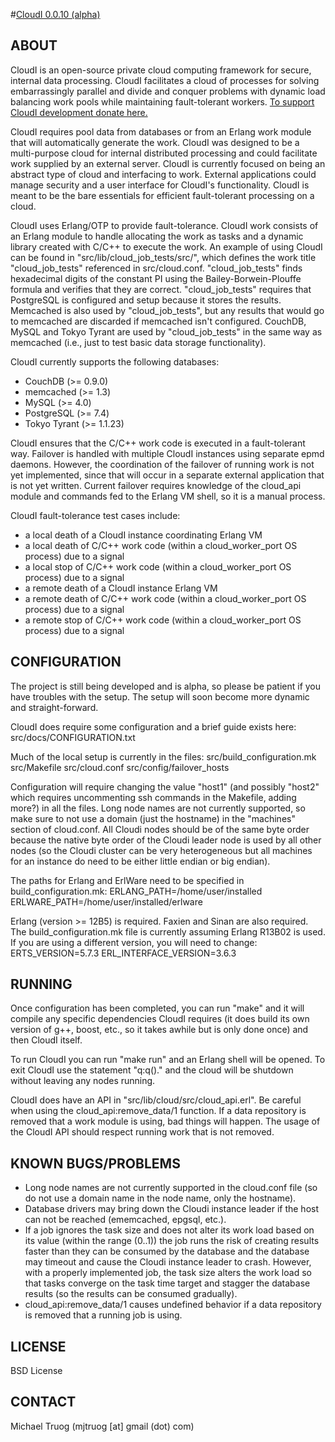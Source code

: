 #[CloudI 0.0.10 (alpha)](http://cloudi.org)

## ABOUT

CloudI is an open-source private cloud computing framework for secure,
internal data processing.  CloudI facilitates a cloud of processes for solving
embarrassingly parallel and divide and conquer problems with dynamic load
balancing work pools while maintaining fault-tolerant workers.
[To support CloudI development donate here.](http://pledgie.com/campaigns/9269)

CloudI requires pool data from databases or from an Erlang work module that
will automatically generate the work.  CloudI was designed to be a multi-purpose
cloud for internal distributed processing and could facilitate work supplied by
an external server.  CloudI is currently focused on being an abstract
type of cloud and interfacing to work.  External applications could manage
security and a user interface for CloudI's functionality.  CloudI is meant
to be the bare essentials for efficient fault-tolerant processing on a cloud.

CloudI uses Erlang/OTP to provide fault-tolerance.  CloudI work consists
of an Erlang module to handle allocating the work as tasks and
a dynamic library created with C/C++ to execute the work.
An example of using CloudI can be found in "src/lib/cloud_job_tests/src/",
which defines the work title "cloud_job_tests" referenced in src/cloud.conf.
"cloud_job_tests" finds hexadecimal digits of the constant PI using the
Bailey-Borwein-Plouffe formula and verifies that they are correct.
"cloud_job_tests" requires that PostgreSQL is configured and setup because
it stores the results.  Memcached is also used by "cloud_job_tests", but any
results that would go to memcached are discarded if memcached isn't configured.
CouchDB, MySQL and Tokyo Tyrant are used by "cloud_job_tests" in the same way
as memcached (i.e., just to test basic data storage functionality).

CloudI currently supports the following databases:

* CouchDB (>= 0.9.0)
* memcached (>= 1.3)
* MySQL (>= 4.0)
* PostgreSQL (>= 7.4)
* Tokyo Tyrant (>= 1.1.23)

CloudI ensures that the C/C++ work code is executed in a fault-tolerant way.
Failover is handled with multiple CloudI instances using separate epmd daemons.
However, the coordination of the failover of running work is not yet
implemented, since that will occur in a separate external application that
is not yet written.  Current failover requires knowledge of the cloud_api
module and commands fed to the Erlang VM shell, so it is a manual process.

CloudI fault-tolerance test cases include:

* a local death of a CloudI instance coordinating Erlang VM
* a local death of C/C++ work code (within a cloud_worker_port OS process) due to a signal
* a local stop of C/C++ work code (within a cloud_worker_port OS process) due to a signal
* a remote death of a CloudI instance Erlang VM
* a remote death of C/C++ work code (within a cloud_worker_port OS process) due to a signal
* a remote stop of C/C++ work code (within a cloud_worker_port OS process) due to a signal

## CONFIGURATION

The project is still being developed and is alpha, so please be patient if you
have troubles with the setup.  The setup will soon become more
dynamic and straight-forward.

CloudI does require some configuration and a brief guide exists here:
    src/docs/CONFIGURATION.txt

Much of the local setup is currently in the files:
    src/build_configuration.mk
    src/Makefile
    src/cloud.conf
    src/config/failover_hosts

Configuration will require changing the value "host1"
(and possibly "host2" which requires uncommenting
 ssh commands in the Makefile, adding more?) in all the files.
Long node names are not currently supported, so make sure to
not use a domain (just the hostname) in the "machines" section of cloud.conf.
All Cloudi nodes should be of the same byte order because the native byte
order of the Cloudi leader node is used by all other nodes
(so the Cloudi cluster can be very heterogeneous but all machines
 for an instance do need to be either little endian or big endian).

The paths for Erlang and ErlWare need to be specified in build_configuration.mk:
    ERLANG_PATH=/home/user/installed
    ERLWARE_PATH=/home/user/installed/erlware

Erlang (version >= 12B5) is required.  Faxien and Sinan are also required.
The build_configuration.mk file is currently assuming Erlang R13B02 is used.
If you are using a different version, you will need to change:
    ERTS_VERSION=5.7.3
    ERL_INTERFACE_VERSION=3.6.3

## RUNNING

Once configuration has been completed, you can run "make" and it will
compile any specific dependencies CloudI requires
(it does build its own version of g++, boost, etc., so it takes awhile
 but is only done once) and then CloudI itself.

To run CloudI you can run "make run" and an Erlang shell will be opened.
To exit CloudI use the statement "q:q()." and the cloud will be shutdown
without leaving any nodes running.

CloudI does have an API in "src/lib/cloud/src/cloud_api.erl".  Be careful
when using the cloud_api:remove_data/1 function.  If a data repository is
removed that a work module is using, bad things will happen.  The usage of the
CloudI API should respect running work that is not removed.

## KNOWN BUGS/PROBLEMS

* Long node names are not currently supported in the cloud.conf file
  (so do not use a domain name in the node name, only the hostname).
* Database drivers may bring down the Cloudi instance leader if the
  host can not be reached (ememcached, epgsql, etc.).
* If a job ignores the task size and does not alter its work load
  based on its value (within the range (0..1)) the job runs the risk of
  creating results faster than they can be consumed by the database and
  the database may timeout and cause the Cloudi instance leader to crash.
  However, with a properly implemented job, the task size alters the work load
  so that tasks converge on the task time target and stagger the database
  results (so the results can be consumed gradually).
* cloud_api:remove_data/1 causes undefined behavior if a data repository is
  removed that a running job is using.

## LICENSE

BSD License

## CONTACT

Michael Truog (mjtruog [at] gmail (dot) com)

